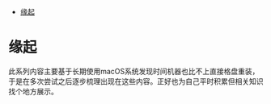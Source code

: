 <!--ts-->
* [缘起](#缘起)

<!-- Created by https://github.com/ekalinin/github-markdown-toc -->
<!-- Added by: runner, at: Fri Jun 10 06:45:59 UTC 2022 -->

<!--te-->
# 缘起

此系列内容主要基于长期使用macOS系统发现时间机器也比不上直接格盘重装，于是在多次尝试之后逐步梳理出现在这些内容。正好也为自己平时积累但相关知识找个地方展示。